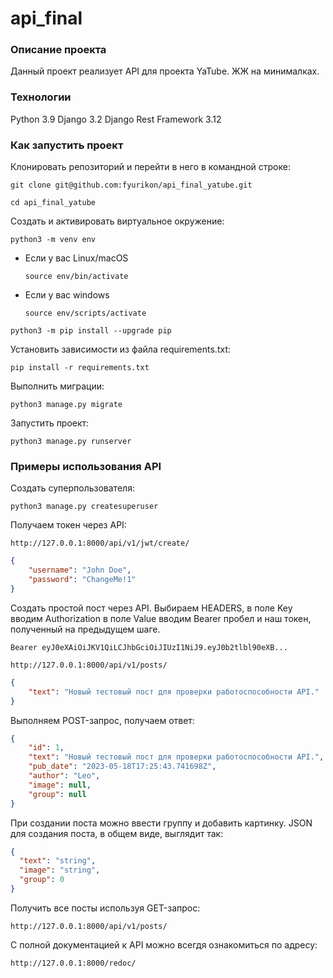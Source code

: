 # api_final

### Описание проекта
Данный проект реализует API для проекта YaTube. ЖЖ на минималках.
### Технологии
Python 3.9
Django 3.2
Django Rest Framework 3.12
### Как запустить проект
Клонировать репозиторий и перейти в него в командной строке:
```
git clone git@github.com:fyurikon/api_final_yatube.git
```
```
cd api_final_yatube
```
Cоздать и активировать виртуальное окружение:
```
python3 -m venv env
```
* Если у вас Linux/macOS
    ```
    source env/bin/activate
    ```
* Если у вас windows
    ```
    source env/scripts/activate
    ```
```
python3 -m pip install --upgrade pip
```
Установить зависимости из файла requirements.txt:
```
pip install -r requirements.txt
```
Выполнить миграции:
```
python3 manage.py migrate
```
Запустить проект:
```
python3 manage.py runserver
```
### Примеры использования API
Cоздать суперпользователя:
```
python3 manage.py createsuperuser
```
Получаем токен через API:
```
http://127.0.0.1:8000/api/v1/jwt/create/
```
```json
{
    "username": "John Doe",
    "password": "ChangeMe!1"
}
```
Создать простой пост через API.
Выбираем HEADERS, в поле Key вводим Authorization в поле
Value вводим Bearer пробел и наш токен, полученный на предыдущем шаге.
```
Bearer eyJ0eXAiOiJKV1QiLCJhbGciOiJIUzI1NiJ9.eyJ0b2tlbl90eXB...
```
```
http://127.0.0.1:8000/api/v1/posts/
```
```json
{
    "text": "Новый тестовый пост для проверки работоспособности API."
}
```

Выполняем POST-запрос, получаем ответ:
```json
{
    "id": 1,
    "text": "Новый тестовый пост для проверки работоспособности API.",
    "pub_date": "2023-05-18T17:25:43.741698Z",
    "author": "Leo",
    "image": null,
    "group": null
}
```
При создании поста можно ввести группу и добавить картинку.
JSON для создания поста, в общем виде, выглядит так:
```json
{
  "text": "string",
  "image": "string",
  "group": 0
}
```
Получить все посты используя GET-запрос:
```
http://127.0.0.1:8000/api/v1/posts/
```
С полной документацией к API можно всегдя ознакомиться по адресу:
```
http://127.0.0.1:8000/redoc/
```
